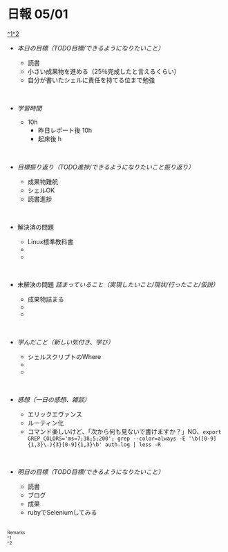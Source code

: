 # 日報 05/01
[^1](#remarks)[^2](#remarks)


- *本日の目標（TODO目標/できるようになりたいこと）*

  - 読書
  - 小さい成果物を進める（25％完成したと言えるくらい）
  - 自分が書いたシェルに責任を持てる位まで勉強




<br>


- *学習時間*

  - 10h 
    - 昨日レポート後 10h
    - 起床後 h


<br>


- *目標振り返り（TODO進捗/できるようになりたいこと振り返り）*

  - 成果物難航
  - シェルOK
  - 読書進捗


<br>


- 解決済の問題

  - Linux標準教科書
  - 
  - 


<br>


- 未解決の問題 *詰まっていること（実現したいこと/現状/行ったこと/仮説）*

  - 成果物詰まる
  - 
  - 


<br>


- *学んだこと（新しい気付き、学び）*

  - シェルスクリプトのWhere
  - 
  - 


<br>


- *感想（一日の感想、雑談）*

  - エリックエヴァンス
  - ルーティン化
  - コマンド楽しいけど、「次から何も見ないで書けますか？」NO、`export GREP_COLORS='ms=7;38;5;200'; grep --color=always -E '\b([0-9]{1,3}\.){3}[0-9]{1,3}\b' auth.log | less -R`


<br>


- *明日の目標（TODO目標/できるようになりたいこと）*

  - 読書
  - ブログ
  - 成果
  - rubyでSeleniumしてみる
  

<!-- end -->

<br>


<span id="remarks" style="font-size:x-small">
  Remarks<br>
  ^1 <br>
  ^2 <br>
</span>


<br>

